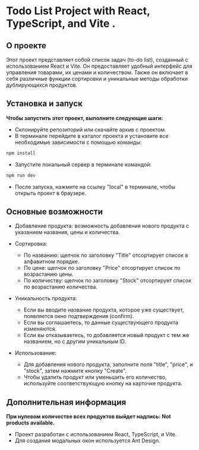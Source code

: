 # Todo List Project with React, TypeScript, and Vite .

## О проекте

Этот проект представляет собой список задач (to-do list), созданный с использованием React и Vite. Он предоставляет удобный интерфейс для управления товарами, их ценами и количеством. Также он включает в себя различные функции сортировки и уникальные методы обработки дублирующихся продуктов.

## Установка и запуск

**Чтобы запустить этот проект, выполните следующие шаги:**

- Склонируйте репозиторий или скачайте архив с проектом.
- В терминале перейдите в каталог проекта и установите все необходимые зависимости с помощью команды:

```js
npm install

```

- Запустите локальный сервер в терминале командой:

```js
npm run dev
```

- После запуска, нажмите на ссылку "local" в терминале, чтобы открыть проект в браузере.

## Основные возможности

- Добавление продукта: возможность добавления нового продукта с указанием названия, цены и количества.

- Сортировка:
  - По названию: щелчок по заголовку "Title" отсортирует список в алфавитном порядке.
  - По цене: щелчок по заголовку "Price" отсортирует список по возрастанию цены.
  - По количеству: щелчок по заголовку "Stock" отсортирует список по возрастанию количества.

- Уникальность продукта:
  - Если вы вводите название продукта, которое уже существует, появляется окно подтверждения (confirm).
  - Если вы соглашаетесь, то данные существующего продукта изменяются.
  - Если вы отказываетесь, то добавляется новый продукт с тем же названием, но с другим уникальным ID.

- Использование:
  - Для добавления нового продукта, заполните поля "title", "price", и "stock", затем нажмите кнопку "Create".
  - Чтобы удалить продукт или уменьшить его количество, используйте соответствующую кнопку на карточке продукта.

## Дополнительная информация

**При нулевом количестве всех продуктов выйдет надпись: Not products available.**

- Проект разработан с использованием React, TypeScript, и Vite.
- Для создания модальных окон используется Ant Design.

